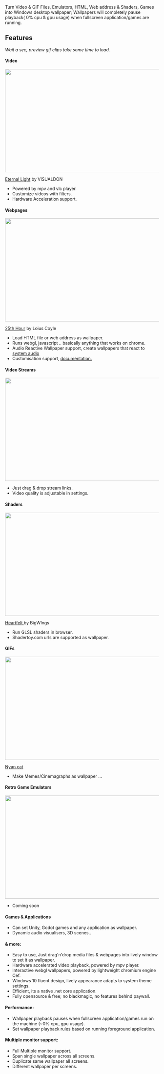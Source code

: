 ﻿Turn Video & GIF Files, Emulators, HTML, Web address & Shaders, Games into Windows desktop wallpaper; Wallpapers will completely pause playback( 0% cpu & gpu usage) when fullscreen application/games are running.

## Features
*Wait a sec, preview gif clips take some time to load.*
#### Video
<img src="https://cdn.jsdelivr.net/gh/rocksdanister/lively@dev-v1.0-fluent-netcore/resources/wallpaper_video.gif" width="600" height="338"/>

<a href="https://visualdon.uk/project/eternal-light/">Eternal Light</a> by VISUALDON
* Powered by mpv and vlc player.
* Customize videos with filters.
* Hardware Acceleration support.
#### Webpages
<img src="https://cdn.jsdelivr.net/gh/rocksdanister/lively@dev-v1.0-fluent-netcore/resources/wallpaper_html.gif" width="600" height="338"/>

<a href="http://louie.co.nz/25th_hour/"> 25th Hour</a> by Loius Coyle
* Load HTML file or web address as wallpaper.
* Runs webgl, javascript .. basically anything that works on chrome.
* Audio Reactive Wallpaper support, create wallpapers that react to <a href="https://github.com/rocksdanister/lively/wiki/Web-Guide-II-:-System-Audio-Data">system audio</a>
* Customisation support, <a href="https://github.com/rocksdanister/lively/wiki/Web-Guide-IV-:-Interaction">documentation.</a>
#### Video Streams
<img src="https://cdn.jsdelivr.net/gh/rocksdanister/lively@dev-v1.0-fluent-netcore/resources/wallpaper_yt.gif" width="600" height="338"/>

* Just drag & drop stream links.
* Video quality is adjustable in settings.
#### Shaders
<img src="https://cdn.jsdelivr.net/gh/rocksdanister/lively@dev-v1.0-fluent-netcore/resources/wallpaper_shadertoy.gif" width="600" height="338"/>

<a href="https://www.shadertoy.com/view/ltffzl">Heartfelt </a> by BigWIngs
* Run GLSL shaders in browser.
* Shadertoy.com urls are supported as wallpaper.
#### GIFs
<img src="https://cdn.jsdelivr.net/gh/rocksdanister/lively@dev-v1.0-fluent-netcore/resources/wallpaper_gif.gif" width="600" height="338"/>

<a href="https://giphy.com/gifs/nyan-cat-sIIhZliB2McAo"> Nyan cat</a>
* Make Memes/Cinemagraphs as wallpaper ... 
#### Retro Game Emulators
<img src="https://cdn.jsdelivr.net/gh/rocksdanister/lively@dev-v1.0-fluent-netcore/resources/wallpaper_emulator.gif" width="600" height="338"/>

* Coming soon
#### Games & Applications
* Can set Unity, Godot games and any application as wallpaper.
* Dynamic audio visualisers, 3D scenes..
#### & more:
- Easy to use, Just drag'n'drop media files & webpages into lively window to set it as wallpaper.
- Hardware accelerated video playback, powered by mpv player.
- Interactive webgl wallpapers, powered by lightweight chromium engine Cef.
- Windows 10 fluent design, lively appearance adapts to system theme settings.
- Efficient, its a native .net core application.
- Fully opensource & free; no blackmagic, no features behind paywall.
#### Performance:
 * Wallpaper playback pauses when fullscreen application/games run on the machine (~0% cpu, gpu usage). 
 * Set wallpaper playback rules based on running foreground application.
#### Multiple monitor support:
- Full Multiple monitor support.
- Span single wallpaper across all screens.
- Duplicate same wallpaper all screens.
- Different wallpaper per screens.